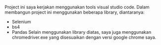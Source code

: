 Project ini saya kerjakan menggunakan tools visual studio code.
Dalam membangun project ini menggunakan beberapa library, diantaranya:
* Selenium
* bs4
* Pandas
Selain menggunakan library diatas, saya juga menggunakan chromedriver.exe yang disesuaikan dengan versi google chrome saya.

